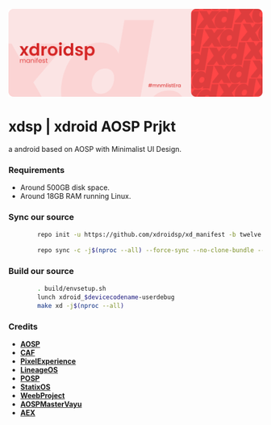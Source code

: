 ![XD](https://github.com/xyz-prjkt/xyz_assets/raw/main/xd_manifest_v3.png)
# xdsp | xdroid AOSP Prjkt
a android based on AOSP with Minimalist UI Design.

### Requirements
- Around 500GB disk space.
- Around 18GB RAM running Linux.

### Sync our source ###
```bash
        repo init -u https://github.com/xdroidsp/xd_manifest -b twelve
```
```bash
        repo sync -c -j$(nproc --all) --force-sync --no-clone-bundle --no-tags
```

### Build our source ###
```bash
        . build/envsetup.sh
        lunch xdroid_$devicecodename-userdebug
        make xd -j$(nproc --all)
```

### Credits ###
 * [**AOSP**](https://android.googlesource.com)
 * [**CAF**](https://source.codeaurora.org)
 * [**PixelExperience**](https://github.com/PixelExperience)
 * [**LineageOS**](https://github.com/LineageOS)
 * [**POSP**](https://github.com/PotatoProject)
 * [**StatixOS**](https://github.com/StatiXOS)
 * [**WeebProject**](https://github.com/WeebProject)
 * [**AOSPMasterVayu**](https://github.com/AOSP-Master-Vayu)
 * [**AEX**](https://github.com/AospExtended)
